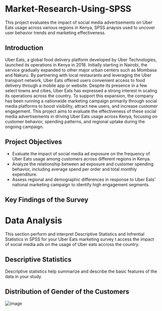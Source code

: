 # Market-Research-Using-SPSS
This project evaluates the impact of social media advertisements on Uber Eats usage across various regions in Kenya, SPSS anaysis used to uncover user behavior trends and marketing effectiveness. 
## Introduction
Uber Eats, a global food delivery platform developed by Uber Technologies, launched its operations in Kenya in 2018. Initially starting in Nairobi, the service gradually expanded to other major urban centers such as Mombasa and Nakuru. By partnering with local restaurants and leveraging the Uber transport network, Uber Eats offered users convenient access to food delivery through a mobile app or website.
Despite its presence in a few select towns and cities, Uber Eats has expressed a strong interest in scaling its operations across the country. To support this expansion, the company has been running a nationwide marketing campaign primarily through social media platforms to boost visibility, attract new users, and increase customer engagement.
This project aims to evaluate the effectiveness of these social media advertisements in driving Uber Eats usage across Kenya, focusing on customer behavior, spending patterns, and regional uptake during the ongoing campaign.

## Project Objectives
-	Evaluate the impact of social media ad exposure on the frequency of Uber Eats usage among customers across different regions in Kenya.
-	Analyze the relationship between ad exposure and customer spending behavior, including average spend per order and total monthly expenditure.
-	Assess regional and demographic differences in response to Uber Eats’ national marketing campaign to identify high engagement segments.
## Key Findings of the Survey

# Data Analysis
This section perform and interpret Descriptive Statistics and Infrential Statistics in SPSS for your Uber Eats marketing survey t access the impact of social media ads on the usage of Uber eats accross the country.
## Descriptive Statistics
Descriptive statistics help summarize and describe the basic features of the data in your study.
## Distribution of Gender of the Customers

![image](https://github.com/user-attachments/assets/76fd9079-0d4e-4734-bb40-08af5c35594a)


